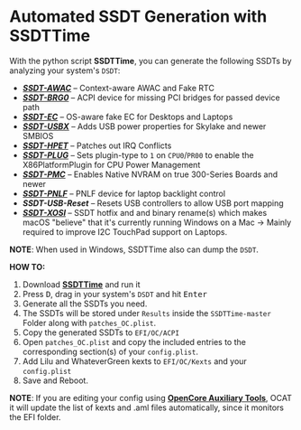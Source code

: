 # Automated SSDT Generation with SSDTTime

With the python script **SSDTTime**, you can generate the following SSDTs by analyzing your system's `DSDT`:

* ***[SSDT-AWAC](https://github.com/5T33Z0/OC-Little-Translated/tree/main/01_Adding_missing_Devices_and_enabling_Features/System_Clock_(SSDT-AWAC))*** – Context-aware AWAC and Fake RTC
* ***[SSDT-BRG0](https://github.com/5T33Z0/OC-Little-Translated/tree/main/11_Graphics/GPU/GPU_undetected)*** – ACPI device for missing PCI bridges for passed device path
* ***[SSDT-EC](https://github.com/5T33Z0/OC-Little-Translated/tree/main/01_Adding_missing_Devices_and_enabling_Features/Embedded_Controller_(SSDT-EC))*** – OS-aware fake EC for Desktops and Laptops
* ***[SSDT-USBX](https://github.com/5T33Z0/OC-Little-Translated/tree/main/01_Adding_missing_Devices_and_enabling_Features/Embedded_Controller_(SSDT-EC))*** – Adds USB power properties for Skylake and newer SMBIOS
* ***[SSDT-HPET](https://github.com/5T33Z0/OC-Little-Translated/tree/main/01_Adding_missing_Devices_and_enabling_Features/IRQ_and_Timer_Fix_(SSDT-HPET))*** – Patches out IRQ Conflicts
* ***[SSDT-PLUG](https://github.com/5T33Z0/OC-Little-Translated/tree/main/01_Adding_missing_Devices_and_enabling_Features/CPU_Power_Management_(SSDT-PLUG))*** – Sets plugin-type to `1` on `CPU0`/`PR00` to enable the X86PlatformPlugin for CPU Power Management
* ***[SSDT-PMC](https://github.com/5T33Z0/OC-Little-Translated/tree/main/01_Adding_missing_Devices_and_enabling_Features/PMCR_Support_(SSDT-PMCR))*** – Enables Native NVRAM on true 300-Series Boards and newer
* ***[SSDT-PNLF](https://github.com/5T33Z0/OC-Little-Translated/tree/main/01_Adding_missing_Devices_and_enabling_Features/Brightness_Controls_(SSDT-PNLF))*** – PNLF device for laptop backlight control
* ***SSDT-USB-Reset*** – Resets USB controllers to allow USB port mapping
* ***[SSDT-XOSI](https://github.com/5T33Z0/OC-Little-Translated/tree/main/01_Adding_missing_Devices_and_enabling_Features/OS_Compatibility_Patch_(XOSI))*** – SSDT hotfix and and binary rename(s) which makes macOS "believe" that it's currently running Windows on a Mac &rarr; Mainly required to improve I2C TouchPad support on Laptops.

**NOTE**: When used in Windows, SSDTTime also can dump the `DSDT`.

**HOW TO:**

1. Download [**SSDTTime**](https://github.com/corpnewt/SSDTTime) and run it
2. Press <kbd>D</kbd>, drag in your system's `DSDT` and hit <kbd>Enter</kbd>
3. Generate all the SSDTs you need.
4. The SSDTs will be stored under `Results` inside the `SSDTTime-master` Folder along with `patches_OC.plist`.
5. Copy the generated SSDTs to `EFI/OC/ACPI`
6. Open `patches_OC.plist` and copy the included entries to the corresponding section(s) of your `config.plist`.
7. Add Lilu and WhateverGreen kexts to `EFI/OC/Kexts` and your `config.plist`
8. Save and Reboot.

**NOTE**: If you are editing your config using [**OpenCore Auxiliary Tools**](https://github.com/ic005k/QtOpenCoreConfig/releases), OCAT it will update the list of kexts and .aml files automatically, since it monitors the EFI folder.
